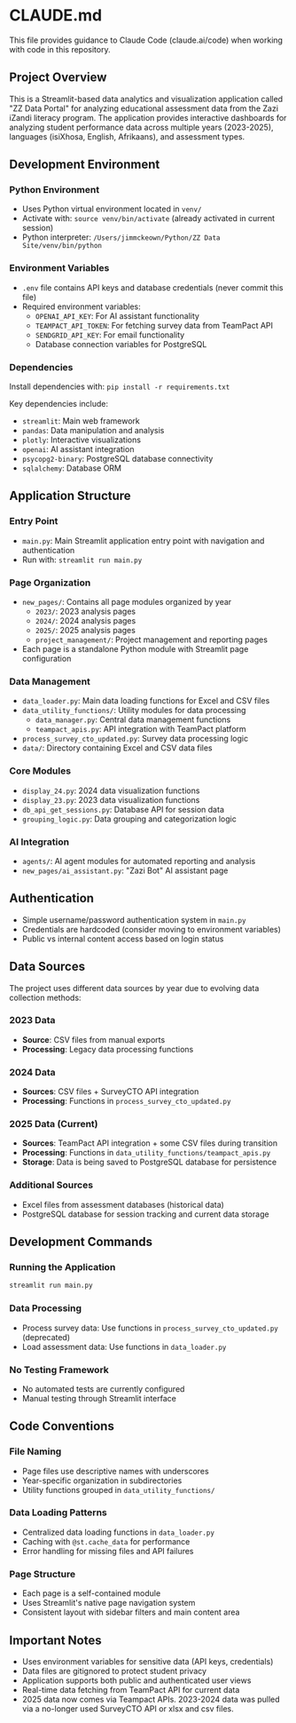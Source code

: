 # CLAUDE.md

This file provides guidance to Claude Code (claude.ai/code) when working with code in this repository.

## Project Overview

This is a Streamlit-based data analytics and visualization application called "ZZ Data Portal" for analyzing educational assessment data from the Zazi iZandi literacy program. The application provides interactive dashboards for analyzing student performance data across multiple years (2023-2025), languages (isiXhosa, English, Afrikaans), and assessment types.

## Development Environment

### Python Environment
- Uses Python virtual environment located in `venv/`
- Activate with: `source venv/bin/activate` (already activated in current session)
- Python interpreter: `/Users/jimmckeown/Python/ZZ Data Site/venv/bin/python`

### Environment Variables
- `.env` file contains API keys and database credentials (never commit this file)
- Required environment variables:
  - `OPENAI_API_KEY`: For AI assistant functionality
  - `TEAMPACT_API_TOKEN`: For fetching survey data from TeamPact API
  - `SENDGRID_API_KEY`: For email functionality
  - Database connection variables for PostgreSQL

### Dependencies
Install dependencies with: `pip install -r requirements.txt`

Key dependencies include:
- `streamlit`: Main web framework
- `pandas`: Data manipulation and analysis
- `plotly`: Interactive visualizations  
- `openai`: AI assistant integration
- `psycopg2-binary`: PostgreSQL database connectivity
- `sqlalchemy`: Database ORM

## Application Structure

### Entry Point
- `main.py`: Main Streamlit application entry point with navigation and authentication
- Run with: `streamlit run main.py`

### Page Organization
- `new_pages/`: Contains all page modules organized by year
  - `2023/`: 2023 analysis pages
  - `2024/`: 2024 analysis pages  
  - `2025/`: 2025 analysis pages
  - `project_management/`: Project management and reporting pages
- Each page is a standalone Python module with Streamlit page configuration

### Data Management
- `data_loader.py`: Main data loading functions for Excel and CSV files
- `data_utility_functions/`: Utility modules for data processing
  - `data_manager.py`: Central data management functions
  - `teampact_apis.py`: API integration with TeamPact platform
- `process_survey_cto_updated.py`: Survey data processing logic
- `data/`: Directory containing Excel and CSV data files

### Core Modules
- `display_24.py`: 2024 data visualization functions
- `display_23.py`: 2023 data visualization functions  
- `db_api_get_sessions.py`: Database API for session data
- `grouping_logic.py`: Data grouping and categorization logic

### AI Integration
- `agents/`: AI agent modules for automated reporting and analysis
- `new_pages/ai_assistant.py`: "Zazi Bot" AI assistant page

## Authentication
- Simple username/password authentication system in `main.py`
- Credentials are hardcoded (consider moving to environment variables)
- Public vs internal content access based on login status

## Data Sources

The project uses different data sources by year due to evolving data collection methods:

### 2023 Data
- **Source**: CSV files from manual exports
- **Processing**: Legacy data processing functions

### 2024 Data  
- **Sources**: CSV files + SurveyCTO API integration
- **Processing**: Functions in `process_survey_cto_updated.py`

### 2025 Data (Current)
- **Sources**: TeamPact API integration + some CSV files during transition
- **Processing**: Functions in `data_utility_functions/teampact_apis.py`
- **Storage**: Data is being saved to PostgreSQL database for persistence

### Additional Sources
- Excel files from assessment databases (historical data)
- PostgreSQL database for session tracking and current data storage

## Development Commands

### Running the Application
```bash
streamlit run main.py
```

### Data Processing
- Process survey data: Use functions in `process_survey_cto_updated.py` (deprecated)
- Load assessment data: Use functions in `data_loader.py`

### No Testing Framework
- No automated tests are currently configured
- Manual testing through Streamlit interface

## Code Conventions

### File Naming
- Page files use descriptive names with underscores
- Year-specific organization in subdirectories
- Utility functions grouped in `data_utility_functions/`

### Data Loading Patterns
- Centralized data loading functions in `data_loader.py`
- Caching with `@st.cache_data` for performance
- Error handling for missing files and API failures

### Page Structure
- Each page is a self-contained module
- Uses Streamlit's native page navigation system
- Consistent layout with sidebar filters and main content area

## Important Notes
- Uses environment variables for sensitive data (API keys, credentials)
- Data files are gitignored to protect student privacy
- Application supports both public and authenticated user views
- Real-time data fetching from TeamPact API for current data
- 2025 data now comes via Teampact APIs. 2023-2024 data was pulled via a no-longer used SurveyCTO API or xlsx and csv files.